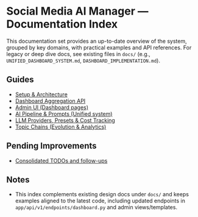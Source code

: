 # Social Media AI Manager — Documentation Index

This documentation set provides an up-to-date overview of the system, grouped by key domains, with practical examples and API references. For legacy or deep dive docs, see existing files in `docs/` (e.g., `UNIFIED_DASHBOARD_SYSTEM.md`, `DASHBOARD_IMPLEMENTATION.md`).

## Guides
- [Setup & Architecture](./guide/SETUP_AND_ARCHITECTURE.md)
- [Dashboard Aggregation API](./guide/API_DASHBOARD.md)
- [Admin UI (Dashboard pages)](./guide/ADMIN_UI.md)
- [AI Pipeline & Prompts (Unified system)](./guide/AI_PIPELINE_AND_PROMPTS.md)
- [LLM Providers, Presets & Cost Tracking](./guide/LLM_PROVIDERS_AND_COSTS.md)
- [Topic Chains (Evolution & Analytics)](./guide/TOPIC_CHAINS.md)

## Pending Improvements
- [Consolidated TODOs and follow-ups](./PENDING_IMPROVEMENTS.md)

## Notes
- This index complements existing design docs under `docs/` and keeps examples aligned to the latest code, including updated endpoints in `app/api/v1/endpoints/dashboard.py` and admin views/templates.
